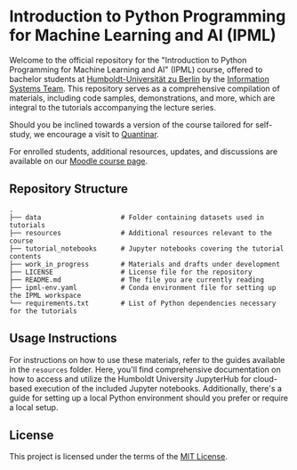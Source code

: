 # Introduction to Python Programming for Machine Learning and AI (IPML)

Welcome to the official repository for the "Introduction to Python Programming for Machine Learning and AI" (IPML) course, offered to bachelor students at [Humboldt-Universität zu Berlin](http://www.hu-berlin.de) by the [Information Systems Team](https://www.wiwi.hu-berlin.de/en/Professorships/bwl/wi/standardseite-en). This repository serves as a comprehensive compilation of materials, including code samples, demonstrations, and more, which are integral to the tutorials accompanying the lecture series.

Should you be inclined towards a version of the course tailored for self-study, we encourage a visit to [Quantinar](https://www.quantinar.com/course/689/introduction-to-python-programming-for-machine-learning-ai).

For enrolled students, additional resources, updates, and discussions are available on our [Moodle course page](https://moodle.hu-berlin.de/course/view.php?id=122757).

## Repository Structure

```
.
├── data                    # Folder containing datasets used in tutorials
├── resources               # Additional resources relevant to the course
├── tutorial_notebooks      # Jupyter notebooks covering the tutorial contents
├── work_in_progress        # Materials and drafts under development
├── LICENSE                 # License file for the repository
├── README.md               # The file you are currently reading
├── ipml-env.yaml           # Conda environment file for setting up the IPML workspace
└── requirements.txt        # List of Python dependencies necessary for the tutorials

```

## Usage Instructions

For instructions on how to use these materials, refer to the guides available in the `resources` folder. Here, you'll find comprehensive documentation on how to access and utilize the Humboldt University JupyterHub for cloud-based execution of the included Jupyter notebooks. Additionally, there's a guide for setting up a local Python environment should you prefer or require a local setup.

## License

This project is licensed under the terms of the [MIT License](./LICENSE).
